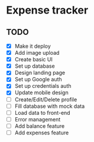 # Expense tracker

## TODO

- [x] Make it deploy
- [x] Add image upload
- [x] Create basic UI
- [x] Set up database
- [x] Design landing page
- [x] Set up Google auth
- [x] Set up credentials auth
- [x] Update mobile design
- [ ] Create/Edit/Delete profile
- [ ] Fill database with mock data
- [ ] Load data to front-end
- [ ] Error management
- [ ] Add balance feature
- [ ] Add expenses feature
